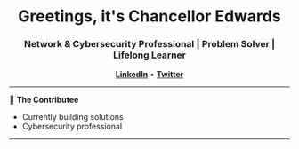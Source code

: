 <h1 align="center">Greetings, it's Chancellor Edwards</h1>
<h3 align="center">Network & Cybersecurity Professional | Problem Solver | Lifelong Learner</h3>

<p align="center">
  <a href="https://www.linkedin.com/in/chancellorr/" target="_blank"><strong>LinkedIn</strong></a> • 
  <a href="https://twitter.com/chancebedwards1" target="_blank"><strong>Twitter</strong></a>
</p>

---

🔧 **The Contributee**

- Currently building solutions  
- Cybersecurity professional

---



<!--
**chancellorr/chancellorr** is a ✨ _special_ ✨ repository because its `README.md` (this file) appears on your GitHub profile.

Here are some ideas to get you started:

- 🔭 I’m currently working on ...
- 🌱 I’m currently learning ...
- 👯 I’m looking to collaborate on ...
- 🤔 I’m looking for help with ...
- 💬 Ask me about ...
- 📫 How to reach me: ...
- 😄 Pronouns: ...
- ⚡ Fun fact: ...
-->
